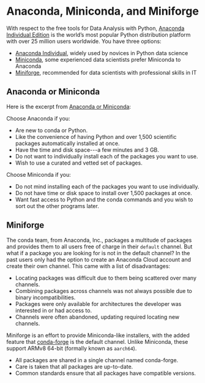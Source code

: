 # Anaconda, Miniconda, and Miniforge

With respect to the free tools for Data Analysis with Python, [Anaconda Individual Edition](https://www.anaconda.com/products/individual) is the world’s most popular Python distribution platform with over 25 million users worldwide. You have three options:

- [Anaconda Individual](https://www.anaconda.com/products/individual), widely used by novices in Python data science
- [Miniconda](https://docs.conda.io/en/latest/miniconda.html), some experienced data scientists prefer Miniconda to Anaconda
- [Miniforge](https://github.com/conda-forge/miniforge), recommended for data scientists with professional skills in IT

## Anaconda or Miniconda

Here is the excerpt from
[Anaconda or Miniconda](https://docs.conda.io/projects/conda/en/latest/user-guide/install/download.html#anaconda-or-miniconda):

Choose Anaconda if you:
- Are new to conda or Python.
- Like the convenience of having Python and over 1,500 scientific packages automatically installed at once.
- Have the time and disk space---a few minutes and 3 GB.
- Do not want to individually install each of the packages you want to use.
- Wish to use a curated and vetted set of packages.

Choose Miniconda if you:
- Do not mind installing each of the packages you want to use individually.
- Do not have time or disk space to install over 1,500 packages at once.
- Want fast access to Python and the conda commands and you wish to sort out the other programs later.

## Miniforge

The conda team, from Anaconda, Inc., packages a multitude of packages and provides them to all users free of charge in their `default` channel. But what if a package you are looking for is not in the default channel? In the past users only had the option to create an Anaconda Cloud account and create their own channel. This came with a list of disadvantages:

- Locating packages was difficult due to them being scattered over many channels.
- Combining packages across channels was not always possible due to binary incompatibilities.
- Packages were only available for architectures the developer was interested in or had access to.
- Channels were often abandoned, updating required locating new channels.

Miniforge is an effort to provide Miniconda-like installers, with the added feature that [conda-forge](https://conda-forge.org/docs/user/introduction.html) is the default channel. Unlike Miniconda, these support ARMv8 64-bit (formally known as `aarch64`).

- All packages are shared in a single channel named conda-forge.
- Care is taken that all packages are up-to-date.
- Common standards ensure that all packages have compatible versions.
